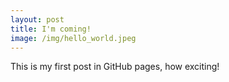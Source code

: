 ```yaml
---
layout: post
title: I'm coming!
image: /img/hello_world.jpeg
---
```


This is my first post in GitHub pages, how exciting!
